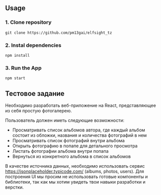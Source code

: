 ## Usage

### 1. Clone repository

```
git clone https://github.com/pm13gai/elfsight_tz
```

### 2. Instal dependencies

```
npm install
```

### 3. Run the App

```
npm start
```


## Тестовое задание

Необходимо разработать веб-приложение на React, представляющее из себя простую фотогалерею.

Пользователь должен иметь следующие возможности:

+ Просматривать список альбомов автора, где каждый альбом состоит из обложки, названия и количества фотографий в нем
+ Просматривать список фотографий внутри альбома
+ Открыть фотографию в попапе для детального просмотра
+ Листать фотографии альбома внутри попапа
+ Вернуться из конкретного альбома в список альбомов

В качестве источника данных, необходимо использовать сервис https://jsonplaceholder.typicode.com/ (albums, photos, users).
Для построения UI мы просим не использовать готовые компоненты и библиотеки, так как мы хотим увидеть твои навыки разработки и верстки.
